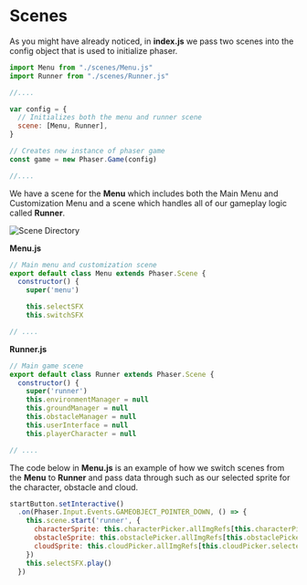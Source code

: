 ---
---

# Scenes

As you might have already noticed, in **index.js** we pass two scenes into the config object that is used to initialize phaser.

``` javascript
import Menu from "./scenes/Menu.js"
import Runner from "./scenes/Runner.js"

//....

var config = {
  // Initializes both the menu and runner scene
  scene: [Menu, Runner],
}

// Creates new instance of phaser game
const game = new Phaser.Game(config)

//....
```

We have a scene for the **Menu** which includes both the Main Menu and Customization Menu and a scene which handles all of our gameplay logic called **Runner**.

![Scene Directory](/img/docs/techdocs/sample-game/game-scene.png)

**Menu.js**

``` javascript
// Main menu and customization scene
export default class Menu extends Phaser.Scene {
  constructor() {
    super('menu')

    this.selectSFX
    this.switchSFX

// ....
```

**Runner.js**

``` javascript
// Main game scene
export default class Runner extends Phaser.Scene {
  constructor() {
    super('runner')
    this.environmentManager = null
    this.groundManager = null
    this.obstacleManager = null
    this.userInterface = null
    this.playerCharacter = null

// ....
```

The code below in **Menu.js** is an example of how we switch scenes from the **Menu** to **Runner** and pass data through such as our selected sprite for the character, obstacle and cloud.

``` javascript
startButton.setInteractive()
  .on(Phaser.Input.Events.GAMEOBJECT_POINTER_DOWN, () => {
    this.scene.start('runner', {
      characterSprite: this.characterPicker.allImgRefs[this.characterPicker.selectedIndex],
      obstacleSprite: this.obstaclePicker.allImgRefs[this.obstaclePicker.selectedIndex],
      cloudSprite: this.cloudPicker.allImgRefs[this.cloudPicker.selectedIndex],
    })
    this.selectSFX.play()
  })
```